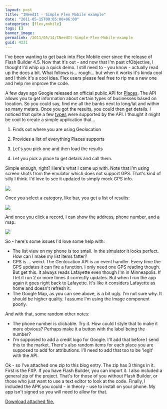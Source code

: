 ```yaml
---
layout: post
title: "INeedIt - Simple Flex Mobile example"
date: "2011-05-15T00:05:00+06:00"
categories: [flex,mobile]
tags: []
banner_image: 
permalink: /2011/05/14/INeedIt-Simple-Flex-Mobile-example
guid: 4231
---
```


I've been wanting to get back into Flex Mobile ever since the release of Flash Builder 4.5. Now that it's out - and now that I'm past cfObjective, I thought I'd whip up a quick demo. I still need to - you know - actually read up the docs a bit. What follows is... rough... but when it works it's kinda cool and I think it's a cool idea. Flex users please feel free to rip me a new one and help me improve the code.
<!--more-->
<p/>

A few days ago Google released an official public API for <a href="http://code.google.com/apis/maps/documentation/places/">Places</a>. The API allows you to get information about certain types of businesses based on location. So you could say, find me all the banks next to long/lat and within so many meters. Once you got the results, you could then get details. I noticed that quite a few <a href="http://code.google.com/apis/maps/documentation/places/supported_types.html">types</a> were supported by the API. I thought it might be cool to create a simple application that...

<p/>

1) Finds out where you are using Geolocation

<p/>

2) Provides a list of everything Places supports

<p/>

3) Let's you pick one and then load the results

<p/>

4) Let you pick a place to get details and call them.

<p/>

Simple enough, right? Here's what I came up with. Note that I'm using screen shots from the emulator which does not support GPS. That's kind of silly I think. I'd love to see it updated to simply mock GPS info.

<p/>

<img src="https://static.raymondcamden.com/images/ScreenClip90.png" />

<p/>

Once you select  a category, like bar, you get a list of results:

<p/>

<img src="https://static.raymondcamden.com/images/cfjedi/ScreenClip91.png" />

<p/>

And once you click a record, I can show the address, phone number, and a map.

<p/>

<img src="https://static.raymondcamden.com/images/cfjedi/ScreenClip93.png" />
<p/>

So - here's some issues I'd love some help with:

<p/>

<ul>
<li>The list view on my phone is too small. In the simulator it looks perfect. How can I make my list items fatter?
<li>GPS is ... weird. The Geolocation API is an event handler. Every time the GPS updates it can fire a function. I only need one GPS reading though. But get this. It always reads Lafayette even though I'm in Minneapolis. If I let it run 2 or more times it correctly updates. But when I run the app again it goes right back to Lafayette. It's like it considers Lafayette as home and doesn't refresh it. 
<li>The Google Map, as you can see above, is a bit ugly. I'm not sure why. It should be higher quality. I assume I'm using the Image component poorly.
</ul>

<p/>

And with that, some random other notes:

<p/>

<ul>
<li>The phone number is clickable. Try it. How could I style that to make it more obvious? Perhaps make it a button with the label being the number?
<li>I'm supposed to add a credit logo for Google. I'll add that before I send this to the market. There's also random items for each place you are supposed to add for attributions. I'll need to add that too to be 'legit' with the API.
</ul>

Ok - so I've attached one zip to this blog entry. The zip has 3 things in it. First is the FXP. If you have Flash Builder, you can import it. I also included a general zip of the project. That's for those of you without Flash Builder, or those who just want to use a text editor to look at the code. Finally, I included the APK you could - in theory - use to install on your phone. My app isn't signed so you will need to allow for that.<p><a href='enclosures/C{% raw %}%3A%{% endraw %}5Chosts{% raw %}%5C2009%{% endraw %}2Ecoldfusionjedi{% raw %}%2Ecom%{% endraw %}5Cenclosures{% raw %}%2Fforblogpost2%{% endraw %}2Ezip'>Download attached file.</a></p>